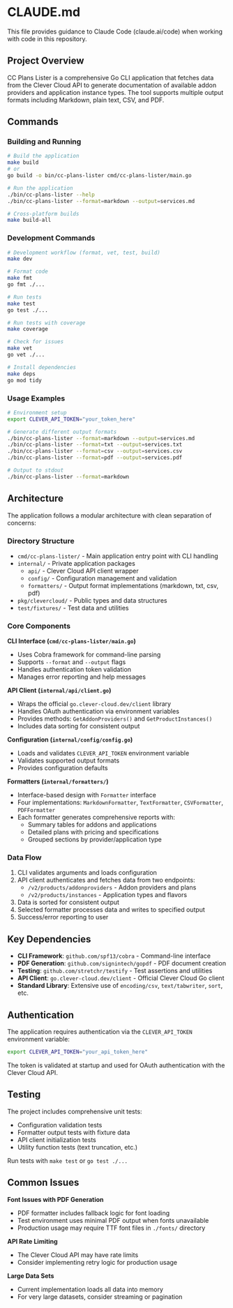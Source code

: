 # CLAUDE.md

This file provides guidance to Claude Code (claude.ai/code) when working with code in this repository.

## Project Overview

CC Plans Lister is a comprehensive Go CLI application that fetches data from the Clever Cloud API to generate documentation of available addon providers and application instance types. The tool supports multiple output formats including Markdown, plain text, CSV, and PDF.

## Commands

### Building and Running
```bash
# Build the application
make build
# or
go build -o bin/cc-plans-lister cmd/cc-plans-lister/main.go

# Run the application
./bin/cc-plans-lister --help
./bin/cc-plans-lister --format=markdown --output=services.md

# Cross-platform builds
make build-all
```

### Development Commands
```bash
# Development workflow (format, vet, test, build)
make dev

# Format code
make fmt
go fmt ./...

# Run tests
make test
go test ./...

# Run tests with coverage
make coverage

# Check for issues
make vet
go vet ./...

# Install dependencies
make deps
go mod tidy
```

### Usage Examples
```bash
# Environment setup
export CLEVER_API_TOKEN="your_token_here"

# Generate different output formats
./bin/cc-plans-lister --format=markdown --output=services.md
./bin/cc-plans-lister --format=txt --output=services.txt
./bin/cc-plans-lister --format=csv --output=services.csv
./bin/cc-plans-lister --format=pdf --output=services.pdf

# Output to stdout
./bin/cc-plans-lister --format=markdown
```

## Architecture

The application follows a modular architecture with clean separation of concerns:

### Directory Structure
- `cmd/cc-plans-lister/` - Main application entry point with CLI handling
- `internal/` - Private application packages
  - `api/` - Clever Cloud API client wrapper
  - `config/` - Configuration management and validation
  - `formatters/` - Output format implementations (markdown, txt, csv, pdf)
- `pkg/clevercloud/` - Public types and data structures
- `test/fixtures/` - Test data and utilities

### Core Components

**CLI Interface (`cmd/cc-plans-lister/main.go`)**
- Uses Cobra framework for command-line parsing
- Supports `--format` and `--output` flags
- Handles authentication token validation
- Manages error reporting and help messages

**API Client (`internal/api/client.go`)**
- Wraps the official `go.clever-cloud.dev/client` library
- Handles OAuth authentication via environment variables
- Provides methods: `GetAddonProviders()` and `GetProductInstances()`
- Includes data sorting for consistent output

**Configuration (`internal/config/config.go`)**
- Loads and validates `CLEVER_API_TOKEN` environment variable
- Validates supported output formats
- Provides configuration defaults

**Formatters (`internal/formatters/`)**
- Interface-based design with `Formatter` interface
- Four implementations: `MarkdownFormatter`, `TextFormatter`, `CSVFormatter`, `PDFFormatter`
- Each formatter generates comprehensive reports with:
  - Summary tables for addons and applications
  - Detailed plans with pricing and specifications
  - Grouped sections by provider/application type

### Data Flow
1. CLI validates arguments and loads configuration
2. API client authenticates and fetches data from two endpoints:
   - `/v2/products/addonproviders` - Addon providers and plans
   - `/v2/products/instances` - Application types and flavors
3. Data is sorted for consistent output
4. Selected formatter processes data and writes to specified output
5. Success/error reporting to user

## Key Dependencies

- **CLI Framework**: `github.com/spf13/cobra` - Command-line interface
- **PDF Generation**: `github.com/signintech/gopdf` - PDF document creation
- **Testing**: `github.com/stretchr/testify` - Test assertions and utilities
- **API Client**: `go.clever-cloud.dev/client` - Official Clever Cloud Go client
- **Standard Library**: Extensive use of `encoding/csv`, `text/tabwriter`, `sort`, etc.

## Authentication

The application requires authentication via the `CLEVER_API_TOKEN` environment variable:

```bash
export CLEVER_API_TOKEN="your_api_token_here"
```

The token is validated at startup and used for OAuth authentication with the Clever Cloud API.

## Testing

The project includes comprehensive unit tests:
- Configuration validation tests
- Formatter output tests with fixture data  
- API client initialization tests
- Utility function tests (text truncation, etc.)

Run tests with `make test` or `go test ./...`

## Common Issues

**Font Issues with PDF Generation**
- PDF formatter includes fallback logic for font loading
- Test environment uses minimal PDF output when fonts unavailable
- Production usage may require TTF font files in `./fonts/` directory

**API Rate Limiting**
- The Clever Cloud API may have rate limits
- Consider implementing retry logic for production usage

**Large Data Sets**
- Current implementation loads all data into memory
- For very large datasets, consider streaming or pagination